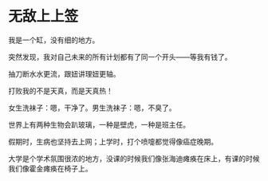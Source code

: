 # 无敌上上签

我是一个缸，没有细的地方。 

突然发现，我对自己未来的所有计划都有了同一个开头——等我有钱了。 

抽刀断水水更流，跟妞讲理妞更轴。 

打败我的不是天真，而是天真热！ 

女生洗袜子：嗯，干净了。男生洗袜子：嗯，不臭了。 

世界上有两种生物会趴玻璃，一种是壁虎，一种是班主任。 

假期时，生病也坚持去上网；上学时，打个喷嚏都觉得像癌症晚期。 

大学是个学术氛围很浓的地方，没课的时候我们像张海迪瘫痪在床上，有课的时候我们像霍金瘫痪在椅子上。